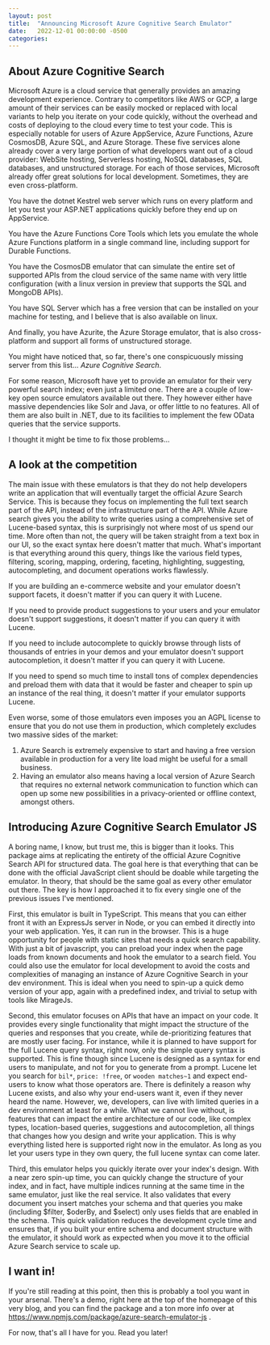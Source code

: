 ```yaml
---
layout: post
title:  "Announcing Microsoft Azure Cognitive Search Emulator"
date:   2022-12-01 00:00:00 -0500
categories:
---
```


## About Azure Cognitive Search
Microsoft Azure is a cloud service that generally provides an amazing development experience. Contrary to competitors
like AWS or GCP, a large amount of their services can be easily mocked or replaced with local variants to help you
iterate on your code quickly, without the overhead and costs of deploying to the cloud every time to test your code.
This is especially notable for users of Azure AppService, Azure Functions, Azure CosmosDB, Azure SQL, and Azure Storage.
These five services alone already cover a very large portion of what developers want out of a cloud provider: WebSite
hosting, Serverless hosting, NoSQL databases, SQL databases, and unstructured storage. For each of those services,
Microsoft already offer great solutions for local development. Sometimes, they are even cross-platform.

You have the dotnet Kestrel web server which runs on every platform and let you test your ASP.NET applications quickly
before they end up on AppService.

You have the Azure Functions Core Tools which lets you emulate the whole Azure Functions platform in a single command
line, including support for Durable Functions.

You have the CosmosDB emulator that can simulate the entire set of supported APIs from the cloud service of the same
name with very little configuration (with a linux version in preview that supports the SQL and MongoDB APIs).

You have SQL Server which has a free version that can be installed on your machine for testing, and I believe that is
also available on linux.

And finally, you have Azurite, the Azure Storage emulator, that is also cross-platform and support all forms of
unstructured storage.

You might have noticed that, so far, there's one conspicuously missing server from this list... *Azure Cognitive Search*.

For some reason, Microsoft have yet to provide an emulator for their very powerful search index; even just a limited one.
There are a couple of low-key open source emulators available out there. They however either have massive dependencies
like Solr and Java, or offer little to no features. All of them are also built in .NET, due to its facilities to
implement the few OData queries that the service supports.

I thought it might be time to fix those problems...

## A look at the competition
The main issue with these emulators is that they do not help developers write an application that will eventually target
the official Azure Search Service. This is because they focus on implementing the full text search part of the API,
instead of the infrastructure part of the API. While Azure search gives you the ability to write queries using a
comprehensive set of Lucene-based syntax, this is surprisingly not where most of us spend our time. More often than not,
the query will be taken straight from a text box in our UI, so the exact syntax here doesn't matter that much. What's
important is that everything around this query, things like the various field types, filtering, scoring, mapping,
ordering, faceting, highlighting, suggesting, autocompleting, and document operations works flawlessly.

If you are building an e-commerce website and your emulator doesn't support facets, it doesn't matter if you can query
it with Lucene.

If you need to provide product suggestions to your users and your emulator doesn't support suggestions, it doesn't
matter if you can query it with Lucene.

If you need to include autocomplete to quickly browse through lists of thousands of entries in your demos and your
emulator doesn't support autocompletion, it doesn't matter if you can query it with Lucene.

If you need to spend so much time to install tons of complex dependencies and preload them with data that it would be
faster and cheaper to spin up an instance of the real thing, it doesn't matter if your emulator supports Lucene.

Even worse, some of those emulators even imposes you an AGPL license to ensure that you do not use them in production,
which completely excludes two massive sides of the market:
1) Azure Search is extremely expensive to start and having a free version available in production for a very lite load 
   might be useful for a small business.
2) Having an emulator also means having a local version of Azure Search that requires no external network communication 
   to function which can open up some new possibilities in a privacy-oriented or offline context, amongst others.

## Introducing Azure Cognitive Search Emulator JS
A boring name, I know, but trust me, this is bigger than it looks. This package aims at replicating the entirety of the
official Azure Cognitive Search API for structured data. The goal here is that everything that can be done with the
official JavaScript client should be doable while targeting the emulator. In theory, that should be the same goal as
every other emulator out there. The key is how I approached it to fix every single one of the previous issues I've
mentioned.

First, this emulator is built in TypeScript. This means that you can either front it with an ExpressJs server in Node,
or you can embed it directly into your web application. Yes, it can run in the browser. This is a huge opportunity for
people with static sites that needs a quick search capability. With just a bit of javascript, you can preload your
index when the page loads from known documents and hook the emulator to a search field. You could also use the emulator
for local development to avoid the costs and complexities of managing an instance of Azure Cognitive Search in your dev
environment. This is ideal when you need to spin-up a quick demo version of your app, again with a predefined index, and
trivial to setup with tools like MirageJs.

Second, this emulator focuses on APIs that have an impact on your code. It provides every single functionality that
might impact the structure of the queries and responses that you create, while de-prioritizing features that are mostly
user facing. For instance, while it is planned to have support for the full Lucene query syntax, right now, only the
simple query syntax is supported. This is fine though since Lucene is designed as a syntax for end users to manipulate,
and not for you to generate from a prompt. Lucene let you search for `bil*`, `price: !free`, or `wooden matches~1` and
expect end-users to know what those operators are. There is definitely a reason why Lucene exists, and also why your
end-users want it, even if they never heard the name. However, we, developers, can live with limited queries in a dev
environment at least for a while. What we cannot live without, is features that can impact the entire architecture of
our code, like complex types, location-based queries, suggestions and autocompletion, all things that changes how you
design and write your application. This is why everything listed here is supported right now in the emulator. As long as
you let your users type in they own query, the full lucene syntax can come later.

Third, this emulator helps you quickly iterate over your index's design. With a near zero spin-up time, you can quickly
change the structure of your index, and in fact, have multiple indices running at the same time in the same emulator,
just like the real service. It also validates that every document you insert matches your schema and that queries you
make (including $filter, $oderBy, and $select) only uses fields that are enabled in the schema. This quick validation
reduces the development cycle time and ensures that, if you built your entire schema and document structure with the
emulator, it should work as expected when you move it to the official Azure Search service to scale up.

## I want in!
If you're still reading at this point, then this is probably a tool you want in your arsenal. There's a demo, right here
at the top of the homepage of this very blog, and you can find the package and a ton more info over at
https://www.npmjs.com/package/azure-search-emulator-js .

For now, that's all I have for you. Read you later!
